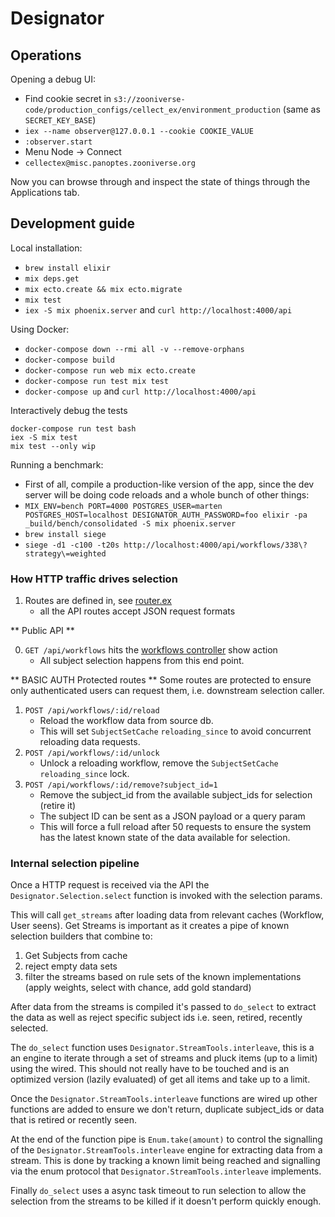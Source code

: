 # Designator

## Operations

Opening a debug UI:

  * Find cookie secret in `s3://zooniverse-code/production_configs/cellect_ex/environment_production` (same as `SECRET_KEY_BASE`)
  * `iex --name observer@127.0.0.1 --cookie COOKIE_VALUE`
  * `:observer.start`
  * Menu Node -> Connect
  * `cellectex@misc.panoptes.zooniverse.org`

Now you can browse through and inspect the state of things through the Applications tab.

## Development guide

Local installation:

  * `brew install elixir`
  * `mix deps.get`
  * `mix ecto.create && mix ecto.migrate`
  * `mix test`
  * `iex -S mix phoenix.server` and `curl http://localhost:4000/api`

Using Docker:

  * `docker-compose down --rmi all -v --remove-orphans`
  * `docker-compose build`
  * `docker-compose run web mix ecto.create`
  * `docker-compose run test mix test`
  * `docker-compose up` and `curl http://localhost:4000/api`

  Interactively debug the tests
  ```
  docker-compose run test bash
  iex -S mix test
  mix test --only wip
  ```

Running a benchmark:

  * First of all, compile a production-like version of the app, since the dev server will be doing code reloads and a whole bunch of other things:
  * `MIX_ENV=bench PORT=4000 POSTGRES_USER=marten POSTGRES_HOST=localhost DESIGNATOR_AUTH_PASSWORD=foo elixir -pa _build/bench/consolidated -S mix phoenix.server`
  * `brew install siege`
  * `siege -d1 -c100 -t20s http://localhost:4000/api/workflows/338\?strategy\=weighted`

### How HTTP traffic drives selection

1. Routes are defined in, see  [router.ex](web/router.ex)
    + all the API routes accept JSON request formats

** Public API **

0. `GET /api/workflows` hits the [workflows controller](web/controllers/workflow_controller.ex) show action
    + All subject selection happens from this end point.

** BASIC AUTH Protected routes **
Some routes are protected to ensure only authenticated users can request them, i.e. downstream selection caller.

1. `POST /api/workflows/:id/reload`
    + Reload the workflow data from source db.
    + This will set `SubjectSetCache` `reloading_since` to avoid concurrent reloading data requests.
0. `POST /api/workflows/:id/unlock`
    + Unlock a reloading workflow, remove the `SubjectSetCache` `reloading_since` lock.
0. `POST /api/workflows/:id/remove?subject_id=1`
    + Remove the subject_id from the available subject_ids for selection (retire it)
    + The subject ID can be sent as a JSON payload or a query param
    + This will force a full reload after 50 requests to ensure the system has the latest known state of the data available for selection.

### Internal selection pipeline

Once a HTTP request is received via the API the `Designator.Selection.select` function is invoked with the selection params.

This will call `get_streams` after loading data from relevant caches (Workflow, User seens). Get Streams is important as it creates a pipe of known selection builders that combine to:
  1. Get Subjects from cache
  0. reject empty data sets
  0. filter the streams based on rule sets of the known implementations (apply weights, select with chance, add gold standard)

After data from the streams is compiled it's passed to `do_select` to extract the data as well as reject specific subject ids i.e. seen, retired, recently selected.

The `do_select` function uses `Designator.StreamTools.interleave`, this is a an engine to iterate through a set of streams and pluck items (up to a limit) using the wired. This should not really have to be touched and is an optimized version (lazily evaluated) of get all items and take up to a limit.

Once the `Designator.StreamTools.interleave` functions are wired up other functions are added to ensure we don't return, duplicate subject_ids or data that is retired or recently seen.

At the end of the function pipe is `Enum.take(amount)` to control the signalling of the `Designator.StreamTools.interleave` engine for extracting data from a stream. This is done by tracking a known limit being reached and signalling via the enum protocol that `Designator.StreamTools.interleave` implements.

Finally `do_select` uses a async task timeout to run selection to allow the selection from the streams to be killed if it doesn't perform quickly enough.
